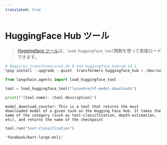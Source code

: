 ```yaml
---
translated: true
---
```


# HuggingFace Hub ツール

>[Huggingface ツール](https://huggingface.co/docs/transformers/v4.29.0/en/custom_tools)は、`load_huggingface_tool`関数を使って直接ロードできます。

```python
# Requires transformers>=4.29.0 and huggingface_hub>=0.14.1
%pip install --upgrade --quiet  transformers huggingface_hub > /dev/null
```

```python
from langchain.agents import load_huggingface_tool

tool = load_huggingface_tool("lysandre/hf-model-downloads")

print(f"{tool.name}: {tool.description}")
```

```output
model_download_counter: This is a tool that returns the most downloaded model of a given task on the Hugging Face Hub. It takes the name of the category (such as text-classification, depth-estimation, etc), and returns the name of the checkpoint
```

```python
tool.run("text-classification")
```

```output
'facebook/bart-large-mnli'
```
